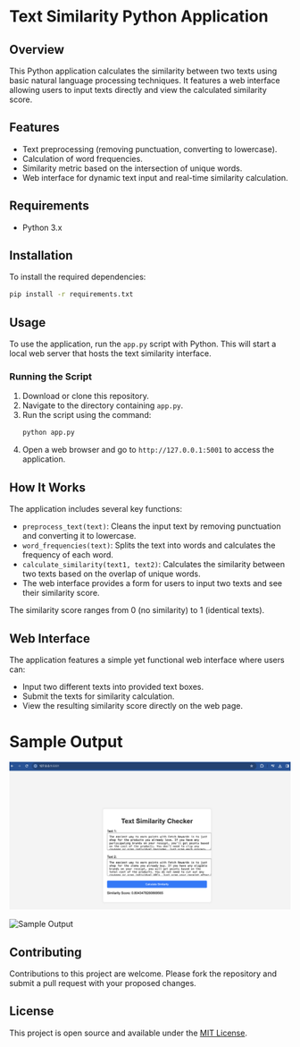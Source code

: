 
# Text Similarity Python Application

## Overview
This Python application calculates the similarity between two texts using basic natural language processing techniques. It features a web interface allowing users to input texts directly and view the calculated similarity score.

## Features
- Text preprocessing (removing punctuation, converting to lowercase).
- Calculation of word frequencies.
- Similarity metric based on the intersection of unique words.
- Web interface for dynamic text input and real-time similarity calculation.

## Requirements
- Python 3.x

## Installation
To install the required dependencies:
```bash
pip install -r requirements.txt
```

## Usage
To use the application, run the `app.py` script with Python. This will start a local web server that hosts the text similarity interface.

### Running the Script
1. Download or clone this repository.
2. Navigate to the directory containing `app.py`.
3. Run the script using the command:
   ```bash
   python app.py
   ```
4. Open a web browser and go to `http://127.0.0.1:5001` to access the application.

## How It Works
The application includes several key functions:
- `preprocess_text(text)`: Cleans the input text by removing punctuation and converting it to lowercase.
- `word_frequencies(text)`: Splits the text into words and calculates the frequency of each word.
- `calculate_similarity(text1, text2)`: Calculates the similarity between two texts based on the overlap of unique words.
- The web interface provides a form for users to input two texts and see their similarity score.

The similarity score ranges from 0 (no similarity) to 1 (identical texts).

## Web Interface
The application features a simple yet functional web interface where users can:
- Input two different texts into provided text boxes.
- Submit the texts for similarity calculation.
- View the resulting similarity score directly on the web page.

# Sample Output
![Sample Output](image.png)

![Sample Output](image1.png)


## Contributing
Contributions to this project are welcome. Please fork the repository and submit a pull request with your proposed changes.

## License
This project is open source and available under the [MIT License](LICENSE).
